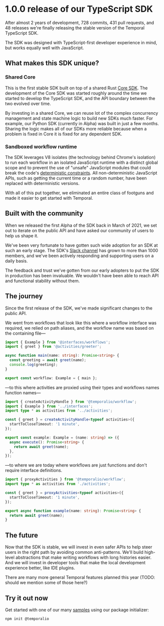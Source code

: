 # 1.0.0 release of our TypeScript SDK

After almost 2 years of development, 728 commits, 431 pull requests, and 48 releases we're finally releasing the stable
version of the Temporal TypeScript SDK.

<!--truncate-->

The SDK was designed with TypeScript-first developer experience in mind, but works equally well with JavaScript.

## What makes this SDK unique?

### Shared Core

This is the first stable SDK built on top of a shared Rust [Core SDK](https://github.com/temporalio/sdk-core/). The
development of the Core SDK was started roughly around the time we started to develop the TypeScript SDK, and the API
boundary between the two evolved over time.

By investing in a shared Core, we can reuse lot of the complex concurrency management and state machine logic to build
new SDKs much faster. For example, our Python SDK (currently in Alpha) was built in just a few months. Sharing the logic
makes all of our SDKs more reliable because when a problem is fixed in Core it is fixed for any dependent SDK.

### Sandboxed workflow runtime

The SDK leverages V8 isolates (the technology behind Chrome's isolation) to run each workflow in an isolated JavaScript
runtime with a distinct global scope and to prevent the use of "unsafe" JavaScript modules that could break the code's
[deterministic constraints](https://docs.temporal.io/workflows#deterministic-constraints).  All non-deterministic
JavaScript APIs, such as getting the current time or a random number, have been replaced with deterministic versions.

With all of this put together, we eliminated an entire class of footguns and made it easier to get started with
Temporal.

## Built with the community

When we released the first Alpha of the SDK back in March of 2021, we set out to iterate on the public API and have
asked our community of users to help us shape it.

We've been very fortunate to have gotten such wide adoption for an SDK at such an early stage. The SDK's [Slack
channel](https://temporal.io/slack) has grown to more than 1000 members, and we've been actively responding and
supporting users on a daily basis.

The feedback and trust we've gotten from our early adopters to put the SDK in production has been invaluable. We
wouldn't have been able to reach API and functional stability without them.

## The journey

Since the first release of the SDK, we've made significant changes to the public API.

We went from workflows that look like this where a workflow interface was required, we relied on path aliases, and the
workflow name was based on the containing file—

```ts
import { Example } from '@interfaces/workflows';
import { greet } from '@activities/greeter';

async function main(name: string): Promise<string> {
  const greeting = await greet(name);
  console.log(greeting);
}

export const workflow: Example = { main };
```

—to this where activities are proxied using their types and workflows names function names—

```ts
import { createActivityHandle } from '@temporalio/workflow';
import { Example } from '../interfaces';
import type * as activities from '../activities';

const { greet } = createActivityHandle<typeof activities>({
  startToCloseTimeout: '1 minute',
});

export const example: Example = (name: string) => ({
  async execute(): Promise<string> {
    return await greet(name);
  },
});
```

—to where we are today where workflows are just functions and don't require interface definitions.

```ts
import { proxyActivities } from '@temporalio/workflow';
import type * as activities from './activities';

const { greet } = proxyActivities<typeof activities>({
  startToCloseTimeout: '1 minute',
});

export async function example(name: string): Promise<string> {
  return await greet(name);
}
```

## The future

Now that the SDK is stable, we will invest in even safer APIs to help steer users in the right path by avoiding common
anti-patterns. We'll build high-level abstractions that make writing workflows with long histories easier. And we will
invest in developer tools that make the local development experience better, like IDE plugins.

There are many more general Temporal features planned this year (TODO: should we mention some of those here?)


## Try it out now

Get started with one of our many [samples](https://github.com/temporalio/samples-typescript) using our package
initializer:

```
npm init @temporalio
```
